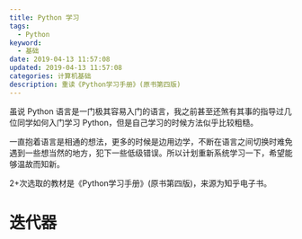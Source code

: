 ```yaml
---
title: Python 学习
tags:
  - Python
keyword:
  - 基础
date: 2019-04-13 11:57:08
updated: 2019-04-13 11:57:08
categories: 计算机基础
description: 重读《Python学习手册》(原书第四版)
---
```




虽说 Python 语言是一门极其容易入门的语言，我之前甚至还煞有其事的指导过几位同学如何入门学习 Python，但是自己学习的时候方法似乎比较粗糙。

一直抱着语言是相通的想法，更多的时候是边用边学，不断在语言之间切换时难免遇到一些想当然的地方，犯下一些低级错误。所以计划重新系统学习一下，希望能够温故而知新。

2+次选取的教材是《Python学习手册》(原书第四版)，来源为知乎电子书。



<!-- more -->



# 迭代器

